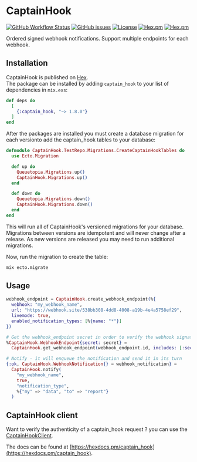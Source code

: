 # CaptainHook

[![GitHub Workflow Status](https://img.shields.io/github/workflow/status/annatel/captain_hook/CI?cacheSeconds=3600&style=flat-square)](https://github.com/annatel/captain_hook/actions) [![GitHub issues](https://img.shields.io/github/issues-raw/annatel/captain_hook?style=flat-square&cacheSeconds=3600)](https://github.com/annatel/captain_hook/issues) [![License](https://img.shields.io/badge/license-MIT-brightgreen.svg?cacheSeconds=3600?style=flat-square)](http://opensource.org/licenses/MIT) [![Hex.pm](https://img.shields.io/hexpm/v/captain_hook?style=flat-square)](https://hex.pm/packages/captain_hook) [![Hex.pm](https://img.shields.io/hexpm/dt/captain_hook?style=flat-square)](https://hex.pm/packages/captain_hook)

Ordered signed webhook notifications. Support multiple endpoints for each webhook.

## Installation

CaptainHook is published on [Hex](https://hex.pm/packages/captain_hook).  
The package can be installed by adding `captain_hook` to your list of dependencies in `mix.exs`:

```elixir
def deps do
  [
    {:captain_hook, "~> 1.8.0"}
  ]
end
```

After the packages are installed you must create a database migration for each versionto add the captain_hook tables to your database:

```elixir
defmodule CaptainHook.TestRepo.Migrations.CreateCaptainHookTables do
  use Ecto.Migration

  def up do
    Queuetopia.Migrations.up()
    CaptainHook.Migrations.up()
  end

  def down do
    Queuetopia.Migrations.down()
    CaptainHook.Migrations.down()
  end
end
```

This will run all of CaptainHook's versioned migrations for your database. Migrations between versions are idempotent and will never change after a release. As new versions are released you may need to run additional migrations.

Now, run the migration to create the table:

```sh
mix ecto.migrate
```

## Usage

```elixir
webhook_endpoint = CaptainHook.create_webhook_endpoint(%{
  webhook: "my_webhook_name", 
  url: "https://webhook.site/538bb308-4dd8-4008-a19b-4e4a5758ef29",
  livemode: true,
  enabled_notification_types: [%{name: "*"}]
})

# Get the webhook_endpoint secret in order to verify the webhook signature
%CaptainHook.WebhookEndpoint{secret: secret} = 
  CaptainHook.get_webhook_endpoint(webhook_endpoint.id, includes: [:secret])

# Notify - it will enqueue the notification and send it in its turn
{:ok, CaptainHook.WebhookNotification{} = webhook_notification} = 
  CaptainHook.notify(
    "my_webhook_name", 
    true, 
    "notification_type", 
    %{"my" => "data", "to" => "report"}
  )
```

## CaptainHook client

Want to verify the authenticity of a captain_hook request ? you can use the [CaptainHookClient](https://github.com/annatel/captain_hook_client).

The docs can be found at [https://hexdocs.pm/captain_hook](https://hexdocs.pm/captain_hook).
